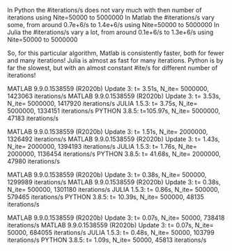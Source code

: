In Python the #iterations/s does not vary much with then number of iterations using Nite=50000 to 5000000
In Matlab the #iterations/s vary some, from around 0.7e+6/s to 1.4e+6/s using Nite=50000 to 5000000
In Julia the #iterations/s vary a lot, from around 0.1e+6/s to 1.3e+6/s using Nite=50000 to 5000000

So, for this particular algorithm, Matlab is consistently faster, both for fewer and many iterations!
Julia is almost as fast for many iterations.
Python is by far the slowest, but with an almost constant #ite/s for different number of iterations!



  MATLAB 9.9.0.1538559 (R2020b) Update 3: t=  3.51s, N_ite= 5000000,  1423063 iterations/s
  MATLAB 9.9.0.1538559 (R2020b) Update 3: t=  3.53s, N_ite= 5000000,  1417920 iterations/s
                             JULIA 1.5.3: t=  3.75s, N_ite= 5000000,  1334151 iterations/s
                            PYTHON 3.8.5: t=105.97s, N_ite= 5000000,    47183 iterations/s

  MATLAB 9.9.0.1538559 (R2020b) Update 3: t=  1.51s, N_ite= 2000000,  1326492 iterations/s
  MATLAB 9.9.0.1538559 (R2020b) Update 3: t=  1.43s, N_ite= 2000000,  1394193 iterations/s
                             JULIA 1.5.3: t=  1.76s, N_ite= 2000000,  1136454 iterations/s
                            PYTHON 3.8.5: t= 41.68s, N_ite= 2000000,    47980 iterations/s


  MATLAB 9.9.0.1538559 (R2020b) Update 3: t=  0.38s, N_ite=  500000,  1299989 iterations/s
  MATLAB 9.9.0.1538559 (R2020b) Update 3: t=  0.38s, N_ite=  500000,  1301180 iterations/s
                             JULIA 1.5.3: t=  0.86s, N_ite=  500000,   579465 iterations/s
                            PYTHON 3.8.5: t= 10.39s, N_ite=  500000,    48135 iterations/s

  MATLAB 9.9.0.1538559 (R2020b) Update 3: t=  0.07s, N_ite=   50000,   738418 iterations/s
  MATLAB 9.9.0.1538559 (R2020b) Update 3: t=  0.07s, N_ite=   50000,   684055 iterations/s
                             JULIA 1.5.3: t=  0.48s, N_ite=   50000,   103799 iterations/s
                            PYTHON 3.8.5: t=  1.09s, N_ite=   50000,    45813 iterations/s

